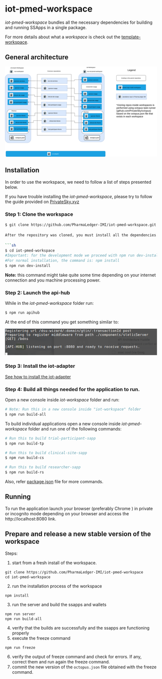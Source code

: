 # iot-pmed-workspace

*iot-pmed-workspace*  bundles all the necessary dependencies for building and running SSApps in a single package.

For more details about what a *workspace* is check out the [template-workspace](https://github.com/PrivateSky/template-workspace).

## General architecture

![alt text](iot-econsent-repos-diagram.png)

## Installation

In order to use the workspace, we need to follow a list of steps presented below. 

If you have trouble installing the *iot-pmed-workspace*, please try to follow the guide provided on [PrivateSky.xyz](https://privatesky.xyz/?Start/installation)

### Step 1: Clone the workspace

```sh
$ git clone https://github.com/PharmaLedger-IMI/iot-pmed-workspace.git

After the repository was cloned, you must install all the dependencies.

```sh
$ cd iot-pmed-workspace
#Important: for the development mode we proceed with npm run dev-install
#For normal installation, the command is: npm install
$ npm run dev-install 
```

**Note:** this command might take quite some time depending on your internet connection and you machine processing power.

### Step 2: Launch the api-hub

While in the *iot-pmed-workspace* folder run:

```sh
$ npm run apihub
```

At the end of this command you get something similar to:

![alt text](scr-npm-run-server.png)

### Step 3: Install the iot-adapter
[See how to install the iot-adapter](https://github.com/PharmaLedger-IMI/iot-adapter#readme)

### Step 4: Build all things needed for the application to run.

Open a new console inside *iot-workspace* folder and run:

```sh
# Note: Run this in a new console inside "iot-workspace" folder
$ npm run build-all
```

To build individual applications open a new console inside *iot-pmed-workspace* folder and run one of the following commands:

```bash
# Run this to build trial-participant-sapp
$ npm run build-tp
```

```bash
# Run this to build clinical-site-sapp
$ npm run build-cs
```

```bash
# Run this to build researcher-sapp
$ npm run build-rs
```

Also, refer [package.json](package.json) file for more commands.

## Running

To run the application launch your browser (preferably Chrome ) in private or incognito mode depending on your browser and access the http://localhost:8080 link.

## Prepare and release a new stable version of the workspace

Steps:

1. start from a fresh install of the workspace.

```
git clone https://github.com/PharmaLedger-IMI/iot-pmed-workspace
cd iot-pmed-workspace
```

2. run the installation process of the workspace

```
npm install
```

3. run the server and build the ssapps and wallets

```
npm run server
npm run build-all
```

4. verify that the builds are successfully and the ssapps are functioning properly
5. execute the freeze command

```
npm run freeze
```

6. verify the output of freeze command and check for errors. If any, correct them and run again the freeze command.
7. commit the new version of the `octopus.json` file obtained with the freeze command.
